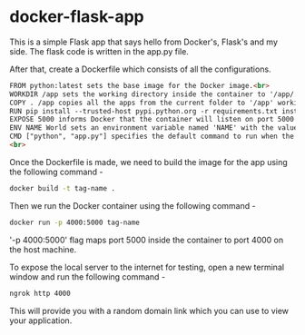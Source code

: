 # docker-flask-app
This is a simple Flask app that says hello from Docker's, Flask's and my side. The flask code is written in the app.py file.<br>

After that, create a Dockerfile which consists of all the configurations.<br>
```html
FROM python:latest sets the base image for the Docker image.<br>
WORKDIR /app sets the working directory inside the container to '/app/.<br>
COPY . /app copies all the apps from the current folder to '/app' working directory.<br>
RUN pip install --trusted-host pypi.python.org -r requirements.txt installs Python dependencies specified in the 'requirements.txt' file using the 'pip' package manager. The '--trusted-host' flag is used to indicate the trusted host for downloading packages, i.e.pypi.python.org<br>
EXPOSE 5000 informs Docker that the container will listen on port 5000 at runtime.<br>
ENV NAME World sets an environment variable named 'NAME' with the value 'World'. This variable can be accessed by applications running inside the container.<br>
CMD ["python", "app.py"] specifies the default command to run when the container starts. Here, it launches the Python script "app.py".<br>
<br>
```
Once the Dockerfile is made, we need to build the image for the app using the following command - <br>
```sh
docker build -t tag-name .
```
Then we run the Docker container using the following command - 
```sh
docker run -p 4000:5000 tag-name
```
'-p 4000:5000' flag maps port 5000 inside the container to port 4000 on the host machine.

To expose the local server to the internet for testing, open a new terminal window and run the following command -
```sh
ngrok http 4000
```
This will provide you with a random domain link which you can use to view your application.

